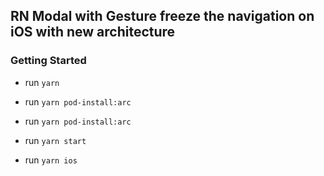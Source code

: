 ## RN Modal with Gesture freeze the navigation on iOS with new architecture

### Getting Started

* run ``yarn``

* run ``yarn pod-install:arc``

* run ``yarn pod-install:arc``

* run ``yarn start``

* run ``yarn ios``


